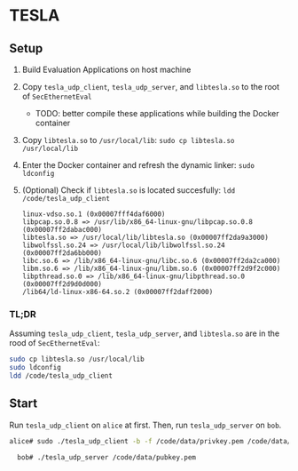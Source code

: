 # TESLA

## Setup

1. Build Evaluation Applications on host machine
2. Copy `tesla_udp_client`, `tesla_udp_server`, and `libtesla.so` to the root of `SecEthernetEval`
    - TODO: better compile these applications while building the Docker container
3. Copy `libtesla.so` to `/usr/local/lib`: `sudo cp libtesla.so /usr/local/lib`
4. Enter the Docker container and refresh the dynamic linker: `sudo ldconfig`
5. (Optional) Check if `libtesla.so` is located succesfully: `ldd /code/tesla_udp_client`

    ```text
    linux-vdso.so.1 (0x00007fff4daf6000)
    libpcap.so.0.8 => /usr/lib/x86_64-linux-gnu/libpcap.so.0.8 (0x00007ff2dabac000)
    libtesla.so => /usr/local/lib/libtesla.so (0x00007ff2da9a3000)
    libwolfssl.so.24 => /usr/local/lib/libwolfssl.so.24 (0x00007ff2da6bb000)
    libc.so.6 => /lib/x86_64-linux-gnu/libc.so.6 (0x00007ff2da2ca000)
    libm.so.6 => /lib/x86_64-linux-gnu/libm.so.6 (0x00007ff2d9f2c000)
    libpthread.so.0 => /lib/x86_64-linux-gnu/libpthread.so.0 (0x00007ff2d9d0d000)
    /lib64/ld-linux-x86-64.so.2 (0x00007ff2daff2000)
    ```

### TL;DR

Assuming `tesla_udp_client`, `tesla_udp_server`, and `libtesla.so` are in the rood of `SecEthernetEval`:

```bash
sudo cp libtesla.so /usr/local/lib
sudo ldconfig
ldd /code/tesla_udp_client
```

## Start

Run `tesla_udp_client` on `alice` at first. Then, run `tesla_udp_server` on `bob`.

```bash
alice# sudo ./tesla_udp_client -b -f /code/data/privkey.pem /code/data/can_frames.pcap

  bob# ./tesla_udp_server /code/data/pubkey.pem
```
